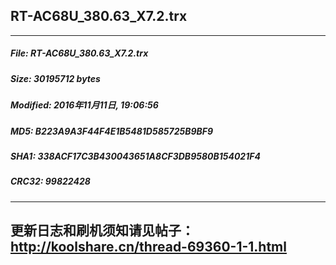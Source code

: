 ## RT-AC68U_380.63_X7.2.trx
 * * *
##### File: RT-AC68U_380.63_X7.2.trx
##### Size: 30195712 bytes
##### Modified: 2016年11月11日, 19:06:56
##### MD5: B223A9A3F44F4E1B5481D585725B9BF9
##### SHA1: 338ACF17C3B430043651A8CF3DB9580B154021F4
##### CRC32: 99822428
* * *
## 更新日志和刷机须知请见帖子：http://koolshare.cn/thread-69360-1-1.html